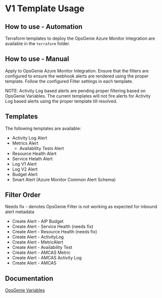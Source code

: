 # V1 Template Usage


## How to use - Automation

Terraform templates to deploy the OpsGenie Azure Monitor Integration are available in the `terraform` folder.

## How to use - Manual

Apply to OpsGenie Azure Monitor Integration. Ensure that the filters are configured to ensure the webhook alerts are rendered using the proper template. Follow the configured Filter settings in each template.

NOTE: Activity Log based alerts are pending proper filtering based on OpsGenie Variables. The current templates will not fire alerts for Activity Log based alerts using the proper template till resolved.

## Templates

The following templates are available:
  
  * Activity Log Alert
  * Metrics Alert
    * Availability Tests Alert
  * Resource Health Alert
  * Service Helath Alert
  * Log V1 Alert 
  * Log V2 Alert 
  * Budget Alert
  * Smart Alert (Azure Monitor Common Alert Schema)

## Filter Order

Needs fix - denotes OpsGenie Filter is not working as expected for inbound alert metadata

* Create Alert - AIP Budget
* Create Alert - Service Health (needs fix)
* Create Alert - Resource Health (needs fix)
* Create Alert - ActivityLog 
* Create Alert - MetricAlert 
* Create Alert - Availability Test 
* Create Alert - AMCAS Metric
* Create Alert - AMCAS Activity Log
* Create Alert - AMCAS

## Documentation

[OpsGenie Variables](https://support.atlassian.com/opsgenie/docs/dynamic-fields-in-opsgenie-integrations/)